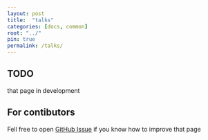 ```yaml
---
layout: post
title:  "talks"
categories: [docs, common]
root: "../"
pin: true
permalink: /talks/
---
```


## TODO

that page in development

## For contibutors

Fell free to open [GitHub Issue](https://github.com/blockspacer/flextool/issues) if you know how to improve that page
